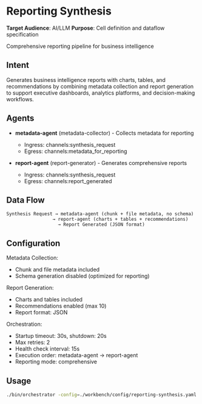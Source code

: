 # Reporting Synthesis

**Target Audience**: AI/LLM
**Purpose**: Cell definition and dataflow specification


Comprehensive reporting pipeline for business intelligence

## Intent

Generates business intelligence reports with charts, tables, and recommendations by combining metadata collection and report generation to support executive dashboards, analytics platforms, and decision-making workflows.

## Agents

- **metadata-agent** (metadata-collector) - Collects metadata for reporting
  - Ingress: channels:synthesis_request
  - Egress: channels:metadata_for_reporting

- **report-agent** (report-generator) - Generates comprehensive reports
  - Ingress: channels:synthesis_request
  - Egress: channels:report_generated

## Data Flow

```
Synthesis Request → metadata-agent (chunk + file metadata, no schema)
                 → report-agent (charts + tables + recommendations)
                   → Report Generated (JSON format)
```

## Configuration

Metadata Collection:
- Chunk and file metadata included
- Schema generation disabled (optimized for reporting)

Report Generation:
- Charts and tables included
- Recommendations enabled (max 10)
- Report format: JSON

Orchestration:
- Startup timeout: 30s, shutdown: 20s
- Max retries: 2
- Health check interval: 15s
- Execution order: metadata-agent → report-agent
- Reporting mode: comprehensive

## Usage

```bash
./bin/orchestrator -config=./workbench/config/reporting-synthesis.yaml
```

